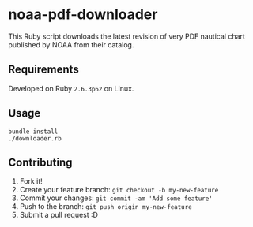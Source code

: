 # noaa-pdf-downloader

This Ruby script downloads the latest revision of very PDF nautical chart published by NOAA from their catalog.

## Requirements

Developed on Ruby `2.6.3p62` on Linux.

## Usage

```shell
bundle install
./downloader.rb
```

## Contributing

1. Fork it!
2. Create your feature branch: `git checkout -b my-new-feature`
3. Commit your changes: `git commit -am 'Add some feature'`
4. Push to the branch: `git push origin my-new-feature`
5. Submit a pull request :D
